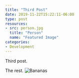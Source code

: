 ```yaml
---
title: "Third Post"
date: 2019-11-22T15:22:11-06:00
type: post
resources:
- src: person.jpg
  title: "Person"
  name: "Featured Image"
categories:
- Development
---
```


Third post.

The rest.
![Bananas](/img/bananas.jpg)
